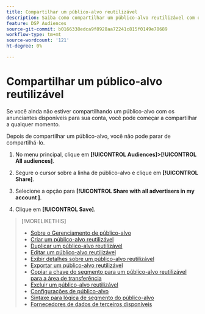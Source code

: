 ```yaml
---
title: Compartilhar um público-alvo reutilizável
description: Saiba como compartilhar um público-alvo reutilizável com outros anunciantes disponíveis na sua conta.
feature: DSP Audiences
source-git-commit: b0166338edca9f8928aa72241c815f0149e78689
workflow-type: tm+mt
source-wordcount: '121'
ht-degree: 0%

---
```


# Compartilhar um público-alvo reutilizável

Se você ainda não estiver compartilhando um público-alvo com os anunciantes disponíveis para sua conta, você pode começar a compartilhar a qualquer momento.

Depois de compartilhar um público-alvo, você não pode parar de compartilhá-lo.

1. No menu principal, clique em **[!UICONTROL Audiences]>[!UICONTROL All audiences]**.

1. Segure o cursor sobre a linha de público-alvo e clique em **[!UICONTROL Share]**.

1. Selecione a opção para **[!UICONTROL Share with all advertisers in my account ]**.

1. Clique em **[!UICONTROL Save]**.

>[!MORELIKETHIS]
>
>* [Sobre o Gerenciamento de público-alvo](audience-about.md)
>* [Criar um público-alvo reutilizável](reusable-audience-create.md)
>* [Duplicar um público-alvo reutilizável](reusable-audience-duplicate.md)
>* [Editar um público-alvo reutilizável](reusable-audience-edit.md)
>* [Exibir detalhes sobre um público-alvo reutilizável](reusable-audience-view-details.md)
>* [Exportar um público-alvo reutilizável](reusable-audience-export.md)
>* [Copiar a chave do segmento para um público-alvo reutilizável para a área de transferência](reusable-audience-clipboard.md)
>* [Excluir um público-alvo reutilizável](reusable-audience-delete.md)
>* [Configurações de público-alvo](audience-settings.md)
>* [Sintaxe para lógica de segmento do público-alvo](audience-segment-logic-syntax.md)
>* [Fornecedores de dados de terceiros disponíveis](third-party-data-providers.md)

